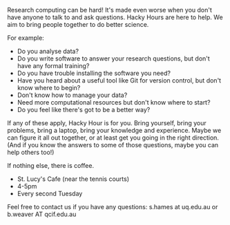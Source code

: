 <!--
.. title: Hacky Hour At St Lucia
.. slug: about
.. date: 2015-10-22 16:19:36 UTC+10:00
.. tags:
.. category:
.. link:
.. description:
.. type: text
-->

Research computing can be hard! It's made even worse when you don't have anyone to talk to and ask questions. Hacky Hours are here to help. We aim to bring people together to do better science.

For example:

- Do you analyse data?
- Do you write software to answer your research questions, but don't have any formal training?
- Do you have trouble installing the software you need?
- Have you heard about a useful tool like Git for version control, but don't know where to begin?
- Don't know how to manage your data?
- Need more computational resources but don't know where to start?
- Do you feel like there's got to be a better way?

If any of these apply, Hacky Hour is for you. Bring yourself, bring your problems, bring a laptop, bring your knowledge and experience. Maybe we can figure it all out together, or at least get you going in the right direction. (And if you know the answers to some of those questions, maybe you can help others too!)

If nothing else, there is coffee.

- St. Lucy's Cafe (near the tennis courts)
- 4-5pm
- Every second Tuesday 


Feel free to contact us if you have any questions:
s.hames at uq.edu.au or b.weaver AT qcif.edu.au
